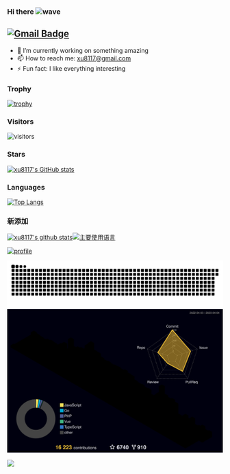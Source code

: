 ### Hi there <img alt="wave" src="https://raw.githubusercontent.com/MartinHeinz/MartinHeinz/master/wave.gif" width="30px">

## [![Gmail Badge](https://img.shields.io/badge/-xu8117@gmail.com-c14438?style=flat-square&logo=Gmail&logoColor=white&link=mailto:xu8117@gmail.com)](mailto:xu8117@gmail.com)

- 🔭 I’m currently working on something amazing
- 📫 How to reach me: [xu8117@gmail.com](xu8117@gmail.com)
- ⚡ Fun fact: I like everything interesting

### Trophy
[![trophy](https://github-profile-trophy.vercel.app/?username=xu8117)](https://github.com/ryo-ma/github-profile-trophy)

### Visitors
![visitors](https://visitor-badge.glitch.me/badge?page_id=Augenstern-creator&left_color=green&right_color=red)

### Stars
[![xu8117's GitHub stats](https://github-readme-stats.vercel.app/api?username=xu8117)](https://github.com/anuraghazra/github-readme-stats)

### Languages
[![Top Langs](https://github-readme-stats.vercel.app/api/top-langs/?username=anuraghazra&layout=compact)](https://github.com/anuraghazra/github-readme-stats)



### 新添加
[![xu8117's github stats](https://github-readme-stats.vercel.app/api?username=xu8117&hide_title=false&hide_border=true&show_icons=true&include_all_commits=true&line_height=20&bg_color=0,EC6C6C,FFD479,FFFC79,73FA79&theme=graywhite&locale=cn)](https://github-readme-stats.vercel.app/api?username=xu8117&hide_title=false&hide_border=true&show_icons=true&include_all_commits=true&line_height=20&bg_color=0,EC6C6C,FFD479,FFFC79,73FA79&theme=graywhite&locale=cn)[![主要使用语言](https://github-readme-stats.vercel.app/api/top-langs/?username=xu8117&hide_title=false&hide=c&hide_border=true&layout=compact&bg_color=0,73FA79,73FDFF,D783FF&theme=graywhite&locale=cn)](https://github-readme-stats.vercel.app/api/top-langs/?username=xu8117&hide_title=false&hide=c&hide_border=true&layout=compact&bg_color=0,73FA79,73FDFF,D783FF&theme=graywhite&locale=cn)

[![profile](https://github-profile-trophy.vercel.app/?username=xu8117&theme=algolia&column=8)](https://github-profile-trophy.vercel.app/?username=xu8117&theme=algolia&column=8)

[![snake](./assets/github-contribution-grid-snake.svg)](https://raw.githubusercontent.com/xu8117/xu8117/master/assets/github-contribution-grid-snake.svg)
[![github-active](./profile-3d-contrib/profile-night-rainbow.svg)](https://raw.githubusercontent.com/xu8117/xu8117/master/profile-3d-contrib/profile-night-rainbow.svg)

[![](https://activity-graph.herokuapp.com/graph?username=xu8117&theme=github)](https://activity-graph.herokuapp.com/graph?username=xu8117&theme=github)
